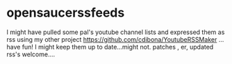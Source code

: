 # opensaucerssfeeds
I might have pulled some pal's youtube channel lists and expressed them as rss using my other project https://github.com/cdibona/YoutubeRSSMaker ... have fun! I might keep them up to date...might not. patches , er, updated rss's welcome....
